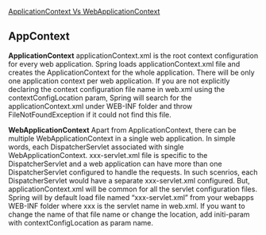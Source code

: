 
[ApplicationContext Vs WebApplicationContext](#appContext)

## AppContext

**ApplicationContext** applicationContext.xml is the root context configuration for every web application. Spring loads applicationContext.xml file and creates the ApplicationContext for the whole application. There will be only one application context per web application. If you are not explicitly declaring the context configuration file name in web.xml using the contextConfigLocation param, Spring will search for the applicationContext.xml under WEB-INF folder and throw FileNotFoundException if it could not find this file.


**WebApplicationContext** Apart from ApplicationContext, there can be multiple WebApplicationContext in a single web application. In simple words, each DispatcherServlet associated with single WebApplicationContext. xxx-servlet.xml file is specific to the DispatcherServlet and a web application can have more than one DispatcherServlet configured to handle the requests. In such scenrios, each DispatcherServlet would have a separate xxx-servlet.xml configured. But, applicationContext.xml will be common for all the servlet configuration files. Spring will by default load file named “xxx-servlet.xml” from your webapps WEB-INF folder where xxx is the servlet name in web.xml. If you want to change the name of that file name or change the location, add initi-param with contextConfigLocation as param name.


